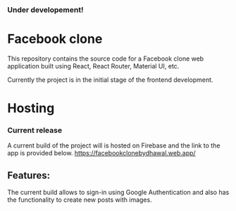 ### Under developement!

# Facebook clone
This repository contains the source code for a Facebook clone web application built using React, React Router, Material UI, etc.

Currently the project is in the initial stage of the frontend development.

# Hosting

### Current release 
A current build of the project will is hosted on Firebase and the link to the app is provided below.
https://facebookclonebydhawal.web.app/

## Features:

The current build allows to sign-in using Google Authentication and also has the functionality to create new posts with images.
